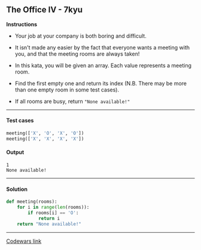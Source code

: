 ## The Office IV - 7kyu

**Instructions**

- Your job at your company is both boring and difficult.

- It isn't made any easier by the fact that everyone wants a meeting with you, and that the meeting rooms are always taken!

- In this kata, you will be given an array. Each value represents a meeting room.

- Find the first empty one and return its index (N.B. There may be more than one empty room in some test cases).

- If all rooms are busy, return `"None available!"`

---

#### Test cases

```Python
meeting(['X', 'O', 'X', 'O'])
meeting(['X', 'X', 'X', 'X'])
```

#### Output 
```
1
None available!
```

---

#### Solution

```python
def meeting(rooms):
    for i in range(len(rooms)):
        if rooms[i] == 'O':
            return i
    return "None available!"
```

---


[Codewars link](https://www.codewars.com/kata/the-office-iv-find-a-meeting-room)
